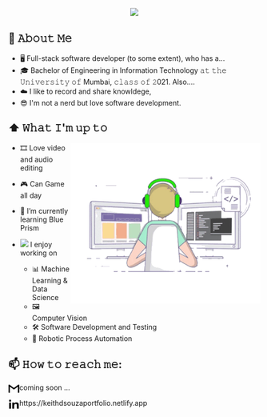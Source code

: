 <p align="center">
    <img src="https://github.com/KeithDsouza25/KeithDsouza25//raw/main/assets/final.gif">
  </p>
<!--
<!--
-->

## 📖 𝙰𝚋𝚘𝚞𝚝 𝙼𝚎

- 🖥️ Full-stack software developer (to some extent), who has a... 
- 🎓 Bachelor of Engineering in Information Technology 𝚊𝚝 𝚝𝚑𝚎 𝚄𝚗𝚒𝚟𝚎𝚛𝚜𝚒𝚝𝚢 𝚘𝚏 Mumbai, 𝚌𝚕𝚊𝚜𝚜 𝚘𝚏 𝟸021. Also....
- ☁️ I like to record and share knowldege, 
- 😎 I'm not a nerd but love software development.



## ⬆ 𝚆𝚑𝚊𝚝 𝙸'𝚖 𝚞𝚙 𝚝𝚘
<img width="380" height="320" src="https://github.com/KeithDsouza25/KeithDsouza25//raw/main/assets/coder.gif" align=right>

- 🎞️  Love video and audio editing
- 🎮  Can Game all day
- 🌱 I’m currently learning Blue Prism


- <img src="https://media.giphy.com/media/WUlplcMpOCEmTGBtBW/giphy.gif" width="30">  I enjoy working on
  - 📊 Machine Learning & Data Science
  - 🖼 Computer Vision
  - 🛠 Software Development and Testing
  - 🤖 Robotic Process Automation

## 📫 𝙷𝚘𝚠 𝚝𝚘 𝚛𝚎𝚊𝚌𝚑 𝚖𝚎:

coming soon ...
<a href="https://mail.google.com/ ">
  <img align="left"  width="22px" src="https://github.com/KeithDsouza25/KeithDsouza25//raw/main/assets/gm.png" />
</a>


<a href="https://mail.google.com/ ">
  <img align="left"  width="22px" src="https://github.com/KeithDsouza25/KeithDsouza25//raw/main/assets/in.png" />
</a>
https://keithdsouzaportfolio.netlify.app
